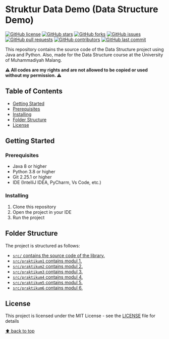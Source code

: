 ﻿# Struktur Data Demo (Data Structure Demo)

[![GitHub license](https://img.shields.io/github/license/rizkyhaksono/Struktur-Data-Demo)](https://github.com/rizkyhaksono/Struktur-Data-Demo/blob/main/LICENSE)
[![GitHub stars](https://img.shields.io/github/stars/rizkyhaksono/Struktur-Data-Demo)]()
[![GitHub forks](https://img.shields.io/github/forks/rizkyhaksono/Struktur-Data-Demo)]()
[![GitHub issues](https://img.shields.io/github/issues/rizkyhaksono/Struktur-Data-Demo)]()
[![GitHub pull requests](https://img.shields.io/github/issues-pr/rizkyhaksono/Struktur-Data-Demo)]()
[![GitHub contributors](https://img.shields.io/github/contributors/rizkyhaksono/Struktur-Data-Demo)]()
[![GitHub last commit](https://img.shields.io/github/last-commit/rizkyhaksono/Struktur-Data-Demo)]()

This repository contains the source code of the Data Structure project using Java and Python. Also, made for the Data Structure course at the University of Muhammadiyah Malang.

<b>⚠️ All codes are my rights and are not allowed to be copied or used without my permission. ⚠️</b>

## Table of Contents

-   [Getting Started](#getting-started)
-   [Prerequisites](#prerequisites)
-   [Installing](#installing)
-   [Folder Structure](#folder-structure)
-   [License](#license)

## Getting Started

### Prerequisites

-   Java 8 or higher
-   Python 3.8 or higher
-   Git 2.25.1 or higher
-   IDE (IntelliJ IDEA, PyCharm, Vs Code, etc.)

### Installing

1. Clone this repository
2. Open the project in your IDE
3. Run the project

## Folder Structure

The project is structured as follows:

-   [`src/` contains the source code of the library.](https://github.com/rizkyhaksono/Struktur-Data-Demo/tree/main/src)
-   [`src/praktikum1` contains modul 1.](https://github.com/rizkyhaksono/Struktur-Data-Demo/tree/main/src/praktikum1)
-   [`src/praktikum2` contains modul 2.](https://github.com/rizkyhaksono/Struktur-Data-Demo/tree/main/src/praktikum2)
-   [`src/praktikum3` contains modul 3.](https://github.com/rizkyhaksono/Struktur-Data-Demo/tree/main/src/praktikum3)
-   [`src/praktikum4` contains modul 4.](https://github.com/rizkyhaksono/Struktur-Data-Demo/tree/main/src/praktikum4)
-   [`src/praktikum5` contains modul 5.](https://github.com/rizkyhaksono/Struktur-Data-Demo/tree/main/src/praktikum5)
-   [`src/praktikum6` contains modul 6.](https://github.com/rizkyhaksono/Struktur-Data-Demo/tree/main/src/praktikum6)

## License

This project is licensed under the MIT License - see the [LICENSE](https://github.com/rizkyhaksono/Struktur-Data-Demo/blob/main/LICENSE) file for details

[⬆ back to top](#table-of-contents)

[//]: # "This README was generated with ❤️ by rizkyhaksono"
